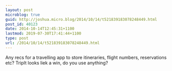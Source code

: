 ```yaml
---
layout: post
microblog: true
guid: http://joshua.micro.blog/2014/10/14/t521839183078248449.html
post_id: 40123
date: 2014-10-14T12:45:31+1100
lastmod: 2019-07-30T17:41:44+1100
type: post
url: /2014/10/14/t521839183078248449.html
---
```

Any recs for a travelling app to store itineraries, flight numbers, reservations etc? TripIt looks liek a win, do you use anything?
